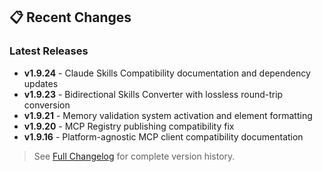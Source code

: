 ## 📋 Recent Changes

### Latest Releases

- **v1.9.24** - Claude Skills Compatibility documentation and dependency updates
- **v1.9.23** - Bidirectional Skills Converter with lossless round-trip conversion
- **v1.9.21** - Memory validation system activation and element formatting
- **v1.9.20** - MCP Registry publishing compatibility fix
- **v1.9.16** - Platform-agnostic MCP client compatibility documentation

> See [Full Changelog](CHANGELOG.md) for complete version history.